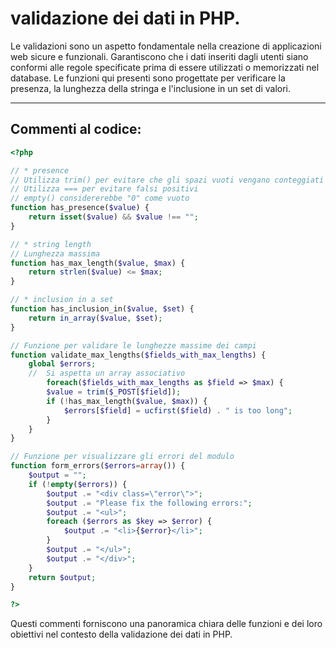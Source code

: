 # validazione dei dati in PHP. 

Le validazioni sono un aspetto fondamentale nella creazione di applicazioni web sicure e funzionali. Garantiscono che i dati inseriti dagli utenti siano conformi alle regole specificate prima di essere utilizzati o memorizzati nel database. Le funzioni qui presenti sono progettate per verificare la presenza, la lunghezza della stringa e l'inclusione in un set di valori.


---

## Commenti al codice:



```php
<?php

// * presence
// Utilizza trim() per evitare che gli spazi vuoti vengano conteggiati
// Utilizza === per evitare falsi positivi
// empty() considererebbe "0" come vuoto
function has_presence($value) {
	return isset($value) && $value !== "";
}

// * string length
// Lunghezza massima
function has_max_length($value, $max) {
	return strlen($value) <= $max;
}

// * inclusion in a set
function has_inclusion_in($value, $set) {
	return in_array($value, $set);
}

// Funzione per validare le lunghezze massime dei campi
function validate_max_lengths($fields_with_max_lengths) {
	global $errors;
	// 	Si aspetta un array associativo
		foreach($fields_with_max_lengths as $field => $max) {
		$value = trim($_POST[$field]);
		if (!has_max_length($value, $max)) {
			$errors[$field] = ucfirst($field) . " is too long";
		}
	}
}

// Funzione per visualizzare gli errori del modulo
function form_errors($errors=array()) {
	$output = "";
	if (!empty($errors)) {
		$output .= "<div class=\"error\">";
		$output .= "Please fix the following errors:";
		$output .= "<ul>";
		foreach ($errors as $key => $error) {
			$output .= "<li>{$error}</li>";
		}
		$output .= "</ul>";
		$output .= "</div>";
	}
	return $output;
}

?>
```
Questi commenti forniscono una panoramica chiara delle funzioni e dei loro obiettivi nel contesto della validazione dei dati in PHP.